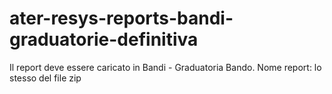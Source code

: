 # ater-resys-reports-bandi-graduatorie-definitiva

Il report deve essere caricato in Bandi - Graduatoria Bando.
Nome report: lo stesso del file zip




